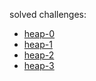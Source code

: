 solved challenges:
- [heap-0](practice/heap-0.md)
- [heap-1](practice/heap-1.md)
- [heap-2](practice/heap-2.md)
- [heap-3](practice/heap-3.md)